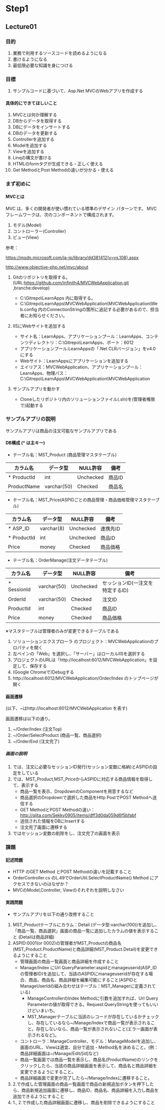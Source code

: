 # Step1

## Lecture01

### 目的

1. 業務で利用するソースコードを読めるようになる
2. 書けるようになる
3. 最低限必要な知識を身につける

### 目標
1. サンプルコードに基づいて、Asp.Net MVCのWebアプリを作成する

#### 具体的にできてほしいこと
1. MVCとは何か理解する
1. DBからデータを取得する
1. DBにデータをインサートする
1. DBのデータを更新する
1. Controllerを追加する
1. Modelを追加する
1. Viewを追加する
1. Linqの構文が書ける
1. HTMLのformタグが生成できる・正しく使える
1. Get MethodとPost Methodの違いが分かる・使える



### まず初めに
#### MVCとは

MVC は、多くの開発者が使い慣れている標準のデザイン パターンです。
MVC フレームワークは、次のコンポーネントで構成されます。
1. モデル(Model)
2. コントローラー(Controller)
3. ビュー(View)

参考：

https://msdn.microsoft.com/ja-jp/library/dd381412(v=vs.108).aspx

http://www.objective-php.net/mvc/about

1. Gitのリポジトリを取得する。(URL:https://github.com/infinith4/MVCWebApplication.git ,branche:develop)
    - C:\Gitrepo\LearnApps 内に取得する。
    - C:\Gitrepo\LearnApps\MVCWebApplication\MVCWebApplication\Web.config 内のConnectionStringの箇所に追記する必要があるので、担当者にお知らせください。

1. IISにWebサイトを追加する
    - サイト名：LearnApps、アプリケーションプール：LearnApps、コンテンツディレクトリ：C:\Gitrepo\LearnApps、ポート：6012
    - アプリケーションプール:LearnAppsの「.Net CLRバージョン」をv4.0にする
    - Webサイト：LearnAppsにアプリケーションを追加する
    - エイリアス：MVCWebApplication、アプリケーションプール：LearnApps、物理パス：C:\Gitrepo\LearnApps\MVCWebApplication\MVCWebApplication

1. サンプルアプリを動かす
    - Cloneしたリポジトリ内のソリューションファイル(.sln)を(管理者権限で)起動する

### サンプルアプリの説明
サンプルアプリは商品の注文可能なサンプルアプリである

#### DB構成 (* は主キー)

- テーブル名：MST_Product (商品管理マスタテーブル)

|カラム名|データ型|NULL許容|備考|
|---------|----------|---------|-------|
|* ProductId  |int        |Unchecked|商品ID|
|ProductName|varchar(50)|Checked  |商品名|

- テーブル名：MST_Price(ASPIDごとの商品管理・商品価格管理マスタテーブル)

|カラム名|データ型|NULL許容|備考|
|---------|----------|---------|---------|
|* ASP_ID   |varchar(8)|Unchecked|連携先ID|
|* ProductId|int       |Unchecked|商品ID|
|Price    |money     |Checked  |商品価格|

- テーブル名：OrderManage(注文データテーブル)

|カラム名|データ型|NULL許容|備考|
|---------|----------|---------|---------|
|* SessionId|varchar(50)|Unchecked|セッションID(一注文を特定するID)|
|OrderId  |varchar(50)|Checked  |注文ID|
|ProductId|int        |Checked  |商品ID|
|Price    |money      |Checked  |商品価格|

※マスタテーブルは管理者のみが変更できるテーブルである

1. ソリューションエクスプローラ のプロジェクト：MVCWebApplicationのプロパティを開く
2. 左ペインの「Web」を選択し、「サーバー」はローカルIISを選択する
3. プロジェクトのURLは「http://localhost:6012/MVCWebApplication」を設定して、保存する
4. (Google Chromeで)Debugする
5. http://localhost:6012/MVCWebApplication/Order/Index のトップページが開く

#### 画面遷移
(以下、~はhttp://localhost:6012/MVCWebApplication を表す)

画面遷移は以下の通り。

1. ~/Order/Index (注文Top)
2. ~/Order/SelectProduct (商品一覧、商品選択)
3. ~/Order/End (注文完了)

##### 画面の説明
1. では、注文に必要なセッションID発行(セッション変数に格納)とASPIDの設定をしている
2. では、MST_Product,MST_PriceからASPIDに対応する商品情報を取得して、表示する
    - 商品一覧を表示、DropdownのComponentを用意するなど
    - 商品選択のDropdownで選択した商品をHttp PostでPOST Methodへ送信する
    - GET MethodとPOST Methodの違い：http://qiita.com/Sekky0905/items/dff3d0da059d6f5bfabf
    - 送信された情報をDBにInsertする
    - 注文完了画面に遷移する
3. ではセッション変数の削除をし、注文完了の画面を表示


### 課題
#### 記述問題
- HTTP のGET Method とPOST Methodの違いを記載すること
- OrderController.cs のL.49でOrderUtil.SelectProductName() Method にアクセスできないのはなぜか？
- MVCのModel,Controller, Viewのそれぞれを説明しなさい

#### 実践問題
- サンプルアプリを以下の通り改修すること
1. MST_Productテーブルにカラム：Detail (データ型:varchar(100))を追加し、「商品一覧、商品選択」画面の商品一覧に追加したカラムの値を表示すること (Detailは商品詳細)
1. ASPID:0001(or 0002)の管理者がMST_Productの商品名(MST_Product.ProductName)と商品詳細(MST_Product.Detail)を変更できるようにすること
    - 管理画面の商品一覧画面と商品詳細を作成すること
    - Manage/Index にUrl QueryParameter:aspidとmanageuserid(ASP_IDの管理者ID)を追加して、当該のASPIDにmanageuseridが存在する場合、商品、商品名、商品詳細を編集可能にすること(ASPIDとManageUserIdの組み合わせはテーブル：MST_Managerに定義されている)
        - ManageControllerのIndex Methodに引数を追加すれば、Url Query Parameterの値が取得できる。Request.QueryStringを使ってもいいけどいまいち。
        - MST_Managerテーブルに当該のレコードが存在しているかチェックし、存在しているなら~/Manage/Indexで商品一覧が表示されること。存在しないなら、商品一覧が表示されないこと(エラー画面が表示されるなど)。
    - コントローラ：ManageController、モデル：ManageModelを追加し、画面のURL、Viewは適宜、自分で追加・Method名を決めること。(例：商品詳細画面は~/Manage/Edit/[id]など)
    - 商品一覧画面では商品一覧を表示し、商品名(ProductName)のリンクをクリックしたら、当該の商品詳細画面を表示して、商品名と商品詳細を変更できるようにすること。
    - 商品詳細画面で変更が完了したら~/Manage/Indexに遷移すること。
1. 2.で作成した管理画面の商品一覧画面で商品の新規追加ボタンを押下したら、商品新規追加画面に遷移し、商品ID、商品名、商品詳細を入力し商品を追加できるようにすること
2. 1., 2.で作成した商品詳細画面に遷移し、商品を削除できるようにすること
